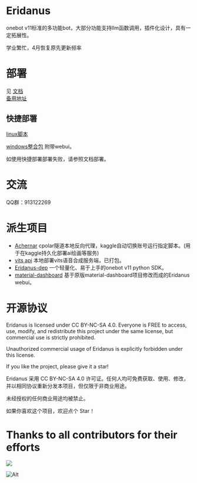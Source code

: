 
# Eridanus
onebot v11标准的多功能bot，大部分功能支持llm函数调用，插件化设计，具有一定拓展性。

学业繁忙，4月恢复原先更新频率

# 部署
见
[文档](https://eridanus-doc.netlify.app/) <br>
[备用地址](https://eridanusdoc.netlify.app)


## 快捷部署
[linux脚本](https://gitee.com/laixi_lingdun/eridanus_deploy)

[windows整合包](https://github.com/avilliai/Eridanus/releases) 附带webui。

如使用快捷部署部署失败，请参照文档部署。
# 交流
QQ群：913122269
# 派生项目
- [Achernar](https://github.com/avilliai/Achernar) cpolar隧道本地反向代理，kaggle自动切换账号运行指定脚本。(用于在kaggle持久化部署ai绘画等服务)
- [vits api](https://github.com/avilliai/vits_api) 本地部署vits语音合成服务端，已打包。
- [Eridanus-dep](https://github.com/avilliai/eridanus-dep) 一个轻量化、易于上手的onebot v11 python SDK。
- [material-dashboard](https://github.com/avilliai/material-dashboard) 基于原版material-dashboard项目修改而成的Eridanus webui。
# 开源协议
Eridanus is licensed under CC BY-NC-SA 4.0. Everyone is FREE to access, use, modify, and redistribute this project under the same license, but commercial use is strictly prohibited.

Unauthorized commercial usage of Eridanus is explicitly forbidden under this license.

If you like the project, please give it a star!

Eridanus 采用 CC BY-NC-SA 4.0 许可证。任何人均可免费获取、使用、修改，并以相同协议重新分发本项目，但仅限于非商业用途。

未经授权的任何商业用途均被禁止。

如果你喜欢这个项目，欢迎点个 Star！
# Thanks to all contributors for their efforts

<a href="https://github.com/avilliai/Eridanus/graphs/contributors" target="_blank">
  <img src="https://contrib.rocks/image?repo=avilliai/Eridanus" />
</a>

![Alt](https://repobeats.axiom.co/api/embed/2e669d8cf896cdd4259d7810df2f07fbfa5fe0df.svg "Repobeats analytics image")
